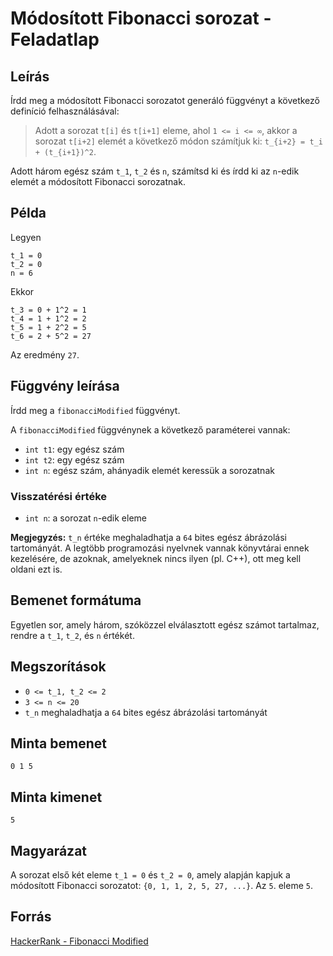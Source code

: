 # Módosított Fibonacci sorozat - Feladatlap

## Leírás

Írdd meg a módosított Fibonacci sorozatot generáló függvényt a következő definíció felhasználásával:

> Adott a sorozat `t[i]` és `t[i+1]` eleme, ahol `1 <= i <= ∞`, akkor a sorozat `t[i+2]` elemét a következő módon számítjuk ki:
> `t_{i+2} = t_i + (t_{i+1})^2`.

Adott három egész szám `t_1`, `t_2` és `n`, számítsd ki és írdd ki az `n`-edik elemét a módosított Fibonacci sorozatnak.

## Példa

Legyen

```
t_1 = 0
t_2 = 0
n = 6
```

Ekkor

```
t_3 = 0 + 1^2 = 1
t_4 = 1 + 1^2 = 2
t_5 = 1 + 2^2 = 5
t_6 = 2 + 5^2 = 27
```

Az eredmény `27`.

## Függvény leírása

Írdd meg a `fibonacciModified` függvényt.

A `fibonacciModified` függvénynek a következő paraméterei vannak:
- `int t1`: egy egész szám
- `int t2`: egy egész szám
- `int n`: egész szám, ahányadik elemét keressük a sorozatnak

### Visszatérési értéke

- `int n`: a sorozat `n`-edik eleme

**Megjegyzés:** `t_n` értéke meghaladhatja a `64` bites egész ábrázolási tartományát. A legtöbb programozási nyelvnek vannak könyvtárai ennek kezelésére, de azoknak, amelyeknek nincs ilyen (pl. C++), ott meg kell oldani ezt is.

## Bemenet formátuma

Egyetlen sor, amely három, szóközzel elválasztott egész számot tartalmaz, rendre a `t_1`, `t_2`, és `n` értékét.

## Megszorítások

- `0 <= t_1, t_2 <= 2`
- `3 <= n <= 20`
- `t_n` meghaladhatja a `64` bites egész ábrázolási tartományát

## Minta bemenet
```
0 1 5
```

## Minta kimenet
```
5
```

## Magyarázat

A sorozat első két eleme `t_1 = 0` és `t_2 = 0`, amely alapján kapjuk a módosított Fibonacci sorozatot: `{0, 1, 1, 2, 5, 27, ...}`. Az `5`. eleme `5`.

## Forrás
[HackerRank - Fibonacci Modified](https://www.hackerrank.com/challenges/fibonacci-modified/problem)